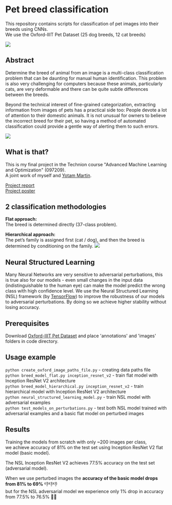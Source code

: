 # Pet breed classification

This repository contains scripts for classification of pet images into their breeds using CNNs.<br>We use the Oxford-IIIT Pet Dataset (25 dog breeds, 12 cat breeds)  

[<img src="https://i.imgur.com/2YfHYVG.png">]()

## Abstract

Determine the breed of animal from an image is a multi-class classification problem that
can be daunting for manual human identification. This
problem is also very challenging for computers
because these animals, particularly cats, are very
deformable and there can be quite subtle differences
between the breeds.

Beyond the technical interest of fine-grained categorization,
extracting information from images of pets has a practical side too:
People devote a lot of attention to their domestic animals.
It is not unusual for owners to believe the incorrect breed for their pet,
so having a method of automated classification could provide a
gentle way of alerting them to such errors.

[<img src="https://i.imgur.com/Ncglgog.png">]()

## What is that?
This is my final project in the Technion course "Advanced Machine Learning and Optimization" (097209).<br>
A joint work of myself and [Yotam Martin](https://www.linkedin.com/in/gal-goldstein-8776b0168/).

[Project report](https://drive.google.com/file/d/1P7VmEGp_8rhoUefoaoSLoUsyD8lIfiVD/view?usp=sharing)
<br>
[Project poster](https://drive.google.com/file/d/1buUUdys3v0eah8A6Mu6EI4ZnNcQuhyTk/view?usp=sharing)

## 2 classification methodologies
**Flat approach:**<br>
The breed is determined directly (37-class problem).

**Hierarchical approach:**<br>
The pet’s family is assigned first (cat / dog), and then the breed is
determined by conditioning on the family.
[<img src="https://i.imgur.com/RvAxbgf.png">]()

## Neural Structured Learning
Many Neural Networks are very sensitive to adversarial
perturbations, this is true also for our models - even
small changes in the input data (indistinguishable to the
human eye) can make the model predict the wrong class with high confidence level.
We use the Neural Structured Learning (NSL) framework
(by [TensorFlow](https://github.com/tensorflow/neural-structured-learning)) to improve the robustness of our models to adversarial
perturbations. By doing so we achieve higher stability
without losing accuracy.


## Prerequisites
Download [Oxford-IIIT Pet Dataset](https://www.robots.ox.ac.uk/~vgg/data/pets/) and place 'annotations' and 'images' folders in code directory. 

## Usage example

`python create_oxford_image_paths_file.py` - creating data paths file<br>
`python breed_model_flat.py inception_resnet_v2` - train flat model with Inception ResNet V2 architecture<br>
`python breed_model_hierarchical.py inception_resnet_v2` - train hierarchical model with Inception ResNet V2 architecture<br>
`python neural_structured_learning_model.py` - train NSL model with adversarial examples<br>
`python test_models_on_perturbations.py` - test both NSL model trained with adversarial examples and a basic flat model on perturbed images

## Results
Training the models from scratch with only ~200 images per class,<br>
we achieve accuracy of 81% on the test set using Inception ResNet V2 flat model (basic model).

The NSL Inception ResNet V2 achieves 77.5% accuracy on the test set (adversarial model).

When we use perturbed images the **accuracy of the basic model drops from 81% to 69%** 👎👎👎<br> 
but for the NSL adversarial model we experience only 1% drop in accuracy from 77.5% to 76.5% 🤩💪



